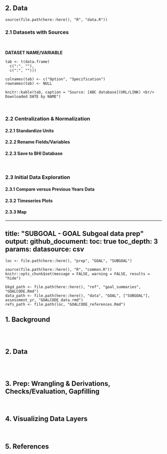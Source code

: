 
<!-- GOAL_DATA.RMD -->

## 2. Data

```{r Preamble, echo = FALSE, include = FALSE, error = FALSE}
source(file.path(here::here(), "R", "data.R"))
```

### 2.1 Datasets with Sources
<br/>

**DATASET NAME/VARIABLE**  
<!-- dataset save location BHI_share/2.0/Goals/ -->

```{r echo = FALSE, results = "asis"}
tab <- t(data.frame(
  c(":", ""), 
  c(":", "")))

colnames(tab) <- c("Option", "Specification")
rownames(tab) <- NULL

knitr::kable(tab, caption = "Source: [ABC database](URL/LINK) <br/> Downloaded DATE by NAME")
```
<br/>


### 2.2 Centralization & Normalization

#### 2.2.1 Standardize Units

#### 2.2.2 Rename Fields/Variables

#### 2.2.3 Save to BHI Database

<br/>

### 2.3 Initial Data Exploration

#### 2.3.1 Compare versus Previous Years Data

#### 2.3.2 Timeseries Plots

#### 2.3.3 Map


<!-- GOAL_PREP.RMD -->


---
title: "SUBGOAL - GOAL Subgoal data prep"
output:
  github_document:
    toc: true
    toc_depth: 3
params: 
    datasource: csv
---

```{r Preamble}
loc <- file.path(here::here(), "prep", "GOAL", "SUBGOAL")

source(file.path(here::here(), "R", "common.R"))
knitr::opts_chunk$set(message = FALSE, warning = FALSE, results = "hide")

bkgd_path <- file.path(here::here(), "ref", "goal_summaries", "GOALCODE.Rmd")
data_path <- file.path(here::here(), "data", "GOAL", ["SUBGOAL"], assessment_yr, "GOALCODE_data.rmd")
refs_path <- file.path(loc, "GOALCODE_references.Rmd")
```

## 1. Background

```{r Background, child = bkgd_path, results = "asis", echo = FALSE}
```

<br/>

## 2. Data

```{r Data, child = data_path, results = "asis", echo = FALSE}
```

<br/>

## 3. Prep: Wrangling & Derivations, Checks/Evaluation, Gapfilling

<br/>

## 4. Visualizing Data Layers

<br/>

## 5. References

```{r References, child = refs_path, results = "asis", echo = FALSE}
```
